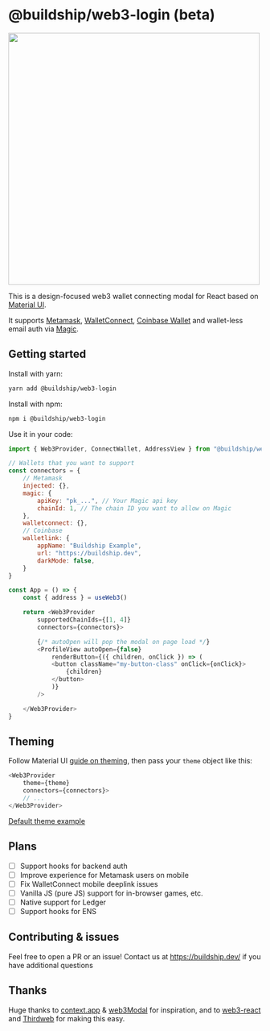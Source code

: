 # @buildship/web3-login (beta)

<img src="public/screenshot.png" width="500" />

This is a design-focused web3 wallet connecting modal for React based on [Material UI](https://github.com/mui/material-ui). 

It supports [Metamask](https://metamask.io/), [WalletConnect](https://walletconnect.com/), [Coinbase Wallet](https://walletlink.org/) and wallet-less email auth via [Magic](https://magic.link).

## Getting started

Install with yarn:

```bash
yarn add @buildship/web3-login
```
Install with npm:

```bash
npm i @buildship/web3-login
```

Use it in your code:

```javascript
import { Web3Provider, ConnectWallet, AddressView } from "@buildship/web3-login";

// Wallets that you want to support
const connectors = {
    // Metamask
    injected: {},
    magic: {
        apiKey: "pk_...", // Your Magic api key
        chainId: 1, // The chain ID you want to allow on Magic
    },
    walletconnect: {},
    // Coinbase
    walletlink: {
        appName: "Buildship Example",
        url: "https://buildship.dev", 
        darkMode: false,
    }
}

const App = () => {
    const { address } = useWeb3()

    return <Web3Provider
        supportedChainIds={[1, 4]}
        connectors={connectors}>

        {/* autoOpen will pop the modal on page load */}
        <ProfileView autoOpen={false}
            renderButton={({ children, onClick }) => (
            <button className="my-button-class" onClick={onClick}>
                {children}
            </button>
            )}
        />

    </Web3Provider>
}

```

## Theming
Follow Material UI [guide on theming](https://mui.com/customization/theming/), then pass your `theme` object like this:

```javascript
<Web3Provider
    theme={theme}
    connectors={connectors}> 
    // ...
</Web3Provider>
```

[Default theme example](https://github.com/buildship-dev/web3-login/blob/main/src/styles/theme.tsx)

## Plans
- [ ] Support hooks for backend auth
- [ ] Improve experience for Metamask users on mobile
- [ ] Fix WalletConnect mobile deeplink issues
- [ ] Vanilla JS (pure JS) support for in-browser games, etc.
- [ ] Native support for Ledger
- [ ] Support hooks for ENS

## Contributing & issues
Feel free to open a PR or an issue! Contact us at https://buildship.dev/ if you have additional questions

## Thanks
Huge thanks to [context.app](https://context.app) & [web3Modal](https://github.com/Web3Modal/web3modal) for inspiration, and to [web3-react](https://github.com/NoahZinsmeister/web3-react) and [Thirdweb](https://github.com/thirdweb-dev/ui) for making this easy.
